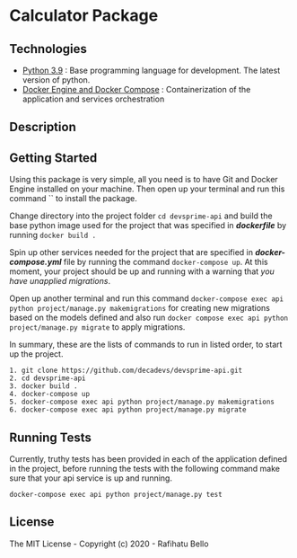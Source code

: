 # Calculator Package

## Technologies

* [Python 3.9](https://python.org) : Base programming language for development. The latest version of python.
* [Docker Engine and Docker Compose](https://www.docker.com/) : Containerization of the application and services orchestration

## Description


## Getting Started

Using this package is very simple, all you need is to have Git and Docker Engine installed on your machine. Then open up your terminal and run this command `` to install the package.

Change directory into the project folder `cd devsprime-api` and build the base python image used for the project that was specified in ***dockerfile*** by running ` docker build . `

Spin up other services needed for the project that are specified in ***docker-compose.yml*** file by running the command `docker-compose up`. At this moment, your project should be up and running with a warning that *you have unapplied migrations*.

Open up another terminal and run this command `docker-compose exec api python project/manage.py makemigrations` for creating new migrations based on the models defined and also run `docker compose exec api python project/manage.py migrate` to apply migrations.

In summary, these are the lists of commands to run in listed order, to start up the project.

```docker
1. git clone https://github.com/decadevs/devsprime-api.git
2. cd devsprime-api
3. docker build .
4. docker-compose up
5. docker-compose exec api python project/manage.py makemigrations
6. docker-compose exec api python project/manage.py migrate
```

## Running Tests

Currently, truthy tests has been provided in each of the application defined in the project, before running the tests with the following command make sure that your api service is up and running.

```docker
docker-compose exec api python project/manage.py test
```

## License

The MIT License - Copyright (c) 2020 - Rafihatu Bello

